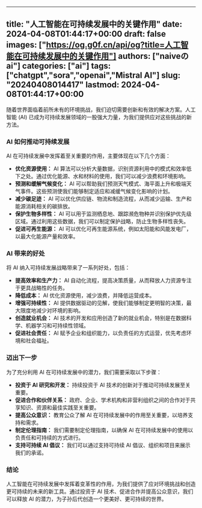 
---
title: "人工智能在可持续发展中的关键作用"
date: 2024-04-08T01:44:17+00:00
draft: false
images: ["https://og.g0f.cn/api/og?title=人工智能在可持续发展中的关键作用"]
authors: ["naiveのai"]
categories: ["ai"]
tags: ["chatgpt","sora","openai","Mistral AI"]
slug: "20240408014417"
lastmod: 2024-04-08T01:44:17+00:00
---
随着世界面临着前所未有的环境挑战，我们迫切需要创新和有效的解决方案。人工智能 (AI) 已成为可持续发展领域的一股强大力量，为我们提供应对这些挑战的新方法。

### AI 如何推动可持续发展

AI 在可持续发展中发挥着至关重要的作用，主要体现在以下几个方面：

- **优化资源使用：** AI 算法可以分析大量数据，识别资源利用中的模式和效率低下之处。通过优化能源、水和材料的使用，我们可以减少浪费和环境影响。
- **预测和缓解气候变化：** AI 可以帮助我们预测天气模式、海平面上升和极端天气事件。这些预测使我们能够制定适应和减缓气候变化影响的计划。
- **减少碳足迹：** AI 可以优化供应链、物流和制造流程，从而减少运输、生产和能源消耗相关的碳排放。
- **保护生物多样性：** AI 可以用于监测栖息地、跟踪濒危物种并识别保护优先级区域。通过利用这些数据，我们可以制定保护战略，防止生物多样性丧失。
- **促进可再生能源：** AI 可以优化可再生能源系统，例如太阳能和风能发电厂，以最大化能源产量和效率。

### AI 带来的好处

将 AI 纳入可持续发展战略带来了一系列好处，包括：

- **提高效率和生产力：** AI 自动化流程，提高决策质量，从而释放人力资源专注于更具战略性的任务。
- **降低成本：** AI 优化资源使用，减少浪费，并降低运营成本。
- **增强可持续性：** AI 提供数据驱动的见解，使我们能够制定更明智的决策，最大限度地减少对环境的影响。
- **创造就业机会：** AI 技术的开发和应用创造了新的就业机会，特别是在数据科学、机器学习和可持续性领域。
- **促进社会责任：** AI 赋予企业和组织能力，以负责任的方式运营，优先考虑环境和社会福祉。

### 迈出下一步

为了充分利用 AI 在可持续发展中的潜力，我们需要采取以下步骤：

- **投资于 AI 研究和开发：** 持续投资于 AI 技术的创新对于推动可持续发展至关重要。
- **促进合作和伙伴关系：** 政府、企业、学术机构和非营利组织之间的合作对于共享知识、资源和最佳实践至关重要。
- **提高公众意识：** 教育公众了解 AI 在可持续发展中的作用至关重要，以培养支持和需求。
- **制定伦理指南：** 我们需要制定伦理指南，以确保 AI 在可持续发展中的使用以负责任和可持续的方式进行。
- **支持可持续 AI 倡议：** 我们可以通过支持可持续 AI 倡议、组织和项目来展示我们的承诺。

### 结论

人工智能在可持续发展中发挥着变革性的作用，为我们提供了应对环境挑战和创造更可持续的未来的新工具。通过投资于 AI 技术、促进合作并提高公众意识，我们可以释放 AI 的潜力，为子孙后代创造一个更美好、更可持续的世界。